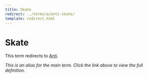 ```yaml
---
title: Skate
redirect: ../terms/a/anti-skate/
template: redirect.html
---
```


# Skate

This term redirects to [Anti](../terms/a/anti-skate/).

*This is an alias for the main term. Click the link above to view the full definition.*
